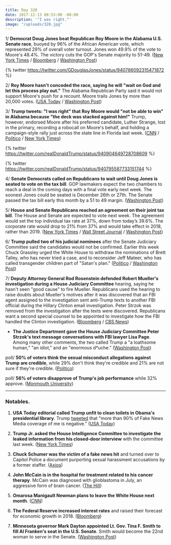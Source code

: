 ```yaml
---
title: Day 328
date: 2017-12-13 08:53:00 -08:00
description: '"I was right."'
image: "/uploads/328.jpg"
---
```


1/ **Democrat Doug Jones beat Republican Roy Moore in the Alabama U.S. Senate race**, buoyed by 96% of the African American vote, which represented 29% of overall voter turnout. Jones won 49.9% of the vote to Moore's 48.4%. The victory cuts the GOP's Senate majority to 51-49. ([New York Times](https://www.nytimes.com/2017/12/12/us/politics/alabama-senate-race-winner.html) / [Bloomberg](https://www.bloomberg.com/news/articles/2017-12-13/moore-defeated-by-democrat-jones-in-alabama-s-u-s-senate-race) / [Washington Post](https://www.washingtonpost.com/graphics/2017/politics/alabama-exit-polls/))

{% twitter https://twitter.com/GDouglasJones/status/940786092315471872 %}

2/ **Roy Moore hasn't conceded the race, saying he will "wait on God and let this process play out."** The Alabama Republican Party said it would not support Moore's push for a recount. Moore trails Jones by more than 20,000 votes. ([USA Today](https://www.usatoday.com/story/news/politics/onpolitics/2017/12/13/wait-god-roy-moore-still-hasnt-conceded/947422001/) / [Washington Post](https://www.washingtonpost.com/powerpost/as-democrats-add-senate-seat-gop-left-to-bicker-over-what-happened-in-alabama/2017/12/13/61bf59f2-dff6-11e7-8679-a9728984779c_story.html))

3/ **Trump tweets: "I was right" that Roy Moore would "not be able to win" in Alabama because "the deck was stacked against him!"** Trump, however, endorsed Moore after his preferred candidate, Luther Strange, lost in the primary, recording a robocall on Moore's behalf, and holding a campaign-style rally just across the state line in Florida last week. ([CNN](https://www.cnn.com/2017/12/13/_politics-zone-injection/trump-tweet-alabama/index.html) / [Politico](https://www.politico.com/story/2017/12/13/trump-responds-alabama-senate-election-2017-294168) / [New York Times](https://www.nytimes.com/2017/12/13/us/trump-moore-loss-alabama.html))

{% twitter https://twitter.com/realDonaldTrump/status/940904649728708609 %}

{% twitter https://twitter.com/realDonaldTrump/status/940795587733151744 %}

4/ **Senate Democrats called on Republicans to wait until Doug Jones is seated to vote on the tax bill**. GOP lawmakers expect the two chambers to reach a deal in the coming days with a final vote early next week. The soonest Jones could be seated is December 26th or 27th. The Senate passed the tax bill early this month by a 51 to 49 margin. ([Washington Post](https://www.washingtonpost.com/powerpost/democrats-call-for-halt-to-gop-tax-bill-until-jones-is-seated-in-the-senate/2017/12/13/9c42fe44-e00f-11e7-8679-a9728984779c_story.html))

5/ **House and Senate Republicans reached an agreement on their joint tax bill**. The House and Senate are expected to vote next week. The agreement would set the top individual tax rate at 37%, down from today’s 39.6%. The corporate rate would drop to 21% from 37% and would take effect in 2018, rather than 2019. ([New York Times](https://www.nytimes.com/2017/12/13/us/politics/tax-bill-republicans-deal.html) / [Wall Street Journal](https://www.wsj.com/articles/house-senate-republicans-reach-deal-on-final-tax-bill-1513185360) / [Washington Post](https://www.washingtonpost.com/business/economy/republicans-reach-compromise-tax-plan-expanding-tax-cuts-for-the-wealthy/2017/12/13/4f9ca66c-e028-11e7-bbd0-9dfb2e37492a_story.html))

6/ **Trump pulled two of his judicial nominees** after the Senate Judiciary Committee said the candidates would not be confirmed. Earlier this week Chuck Grassley urged the White House to withdraw the nominations of Brett Talley, who has never tried a case, and to reconsider Jeff Mateer, who has called transgender children part of "Satan's plan." ([Politico](https://www.politico.com/story/2017/12/13/brett-talley-trump-nominee-withdraws-295322) / [Washington Post](https://www.washingtonpost.com/powerpost/two-controversial-federal-judge-nominees-will-not-be-confirmed-senate-republican-says/2017/12/13/e3876ffa-e02e-11e7-8679-a9728984779c_story.html))

7/ **Deputy Attorney General Rod Rosenstein defended Robert Mueller's investigation during a House Judiciary Committee** hearing, saying he hasn't seen "good cause" to fire Mueller. Republicans used the hearing to raise doubts about Mueller's motives after it was discovered that an FBI agent assigned to the investigation sent anti-Trump texts to another FBI official during the Hillary Clinton email investigation. Peter Strzok was removed from the investigation after the texts were discovered. Republicans want a second special counsel to be appointed to investigate how the FBI handled the Clinton investigation. ([Bloomberg](https://www.bloomberg.com/news/articles/2017-12-13/trump-says-republicans-are-very-very-close-on-tax-deal) / [CBS News](https://www.cbsnews.com/news/rod-rosenstein-tells-congress-he-hasnt-seen-good-cause-to-fire-robert-mueller/))

* **The Justice Department gave the House Judiciary Committee Peter Strzok's text message conversations with FBI lawyer Lisa Page**. Among many other comments, the two called Trump a "a loathsome human," "an idiot," and an "enormous d\*uche." ([Washington Post](https://www.washingtonpost.com/world/national-security/fbi-texts-reveal-anti-trump-pro-clinton-comments/2017/12/12/e0685f80-dfa4-11e7-bbd0-9dfb2e37492a_story.html))

poll/ **50% of voters think the sexual misconduct allegations against Trump are credible**, while 29% don't think they're credible and 21% are not sure if they're credible. ([Politico](https://www.politico.com/story/2017/12/13/republicans-senate-moore-alabama-293096))

poll/ **56% of voters disapprove of Trump's job performance** while 32% approve. ([Monmouth University](https://www.monmouth.edu/polling-institute/reports/MonmouthPoll_US_121317/))

---

### Notables.

1. **USA Today editorial called Trump unfit to clean toilets in Obama's presidential library**. Trump [tweeted](https://twitter.com/realDonaldTrump/status/940930017365778432) that "more than 90% of Fake News Media coverage of me is negative." ([USA Today](https://www.usatoday.com/story/opinion/2017/12/12/trump-lows-ever-hit-rock-bottom-editorials-debates/945947001/))

2. **Trump Jr. asked the House Intelligence Committee to investigate the leaked information from his closed-door interview** with the committee last week. ([New York Times](https://www.nytimes.com/2017/12/12/us/donald-trump-jr-leak-investigation.html))

3. **Chuck Schumer was the victim of a fake news hit** and turned over to Capitol Police a document purporting sexual harassment accusations by a former staffer. ([Axios](https://www.axios.com/schumer-calls-cops-after-forged-sex-scandal-charge-2517019807.html))

4. **John McCain is in the hospital for treatment related to his cancer therapy**. McCain was diagnosed with glioblastoma in July, an aggressive form of brain cancer. ([The Hill](http://thehill.com/homenews/senate/364775-mccain-back-in-hospital-for-treatment-related-to-cancer-therapy))

5. **Omarosa Manigault Newman plans to leave the White House next month**. ([CNN](https://www.cnn.com/2017/12/13/politics/omarosa-manigault-newman-white-house/index.html))

6. **The Federal Reserve increased interest rates** and raised their forecast for economic growth in 2018. ([Bloomberg](https://www.bloomberg.com/news/articles/2017-12-13/fed-raises-rates-while-sticking-to-three-hike-outlook-for-2018))

7. **Minnesota governor Mark Dayton appointed Lt. Gov. Tina F. Smith to fill Al Franken's seat in the U.S. Senate**. Smith would become the 22nd woman to serve in the Senate. ([Washington Post](https://www.washingtonpost.com/powerpost/minn-gov-will-appoint-his-lieutenant-tina-f-smith-to-replace-franken-in-senate/2017/12/13/b53ba15c-e010-11e7-8679-a9728984779c_story.html))
